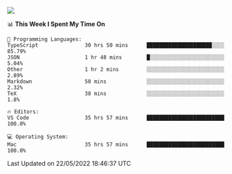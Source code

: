 ![](http://github-profile-summary-cards.vercel.app/api/cards/profile-details?username=kok-s0s&theme=vue)

<!--START_SECTION:waka-->
📊 **This Week I Spent My Time On** 

```text
💬 Programming Languages: 
TypeScript               30 hrs 50 mins      █████████████████████░░░░   85.79% 
JSON                     1 hr 48 mins        █░░░░░░░░░░░░░░░░░░░░░░░░   5.04% 
Other                    1 hr 2 mins         ░░░░░░░░░░░░░░░░░░░░░░░░░   2.89% 
Markdown                 50 mins             ░░░░░░░░░░░░░░░░░░░░░░░░░   2.32% 
TeX                      38 mins             ░░░░░░░░░░░░░░░░░░░░░░░░░   1.8%

🔥 Editors: 
VS Code                  35 hrs 57 mins      █████████████████████████   100.0%

💻 Operating System: 
Mac                      35 hrs 57 mins      █████████████████████████   100.0%

```


 Last Updated on 22/05/2022 18:46:37 UTC
<!--END_SECTION:waka-->
